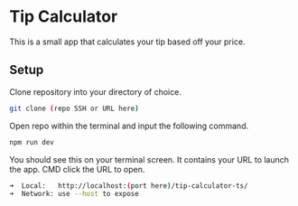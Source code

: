 # Tip Calculator

This is a small app that calculates your tip based off your price.

## Setup
Clone repository into your directory of choice.

```bash 
git clone (repo SSH or URL here)
```

Open repo within the terminal and input the following command.

```bash
npm run dev
```

You should see this on your terminal screen.  It contains your URL to launch the app.  CMD click the URL to open.
```bash
➜  Local:   http://localhost:(port here)/tip-calculator-ts/
➜  Network: use --host to expose
```
